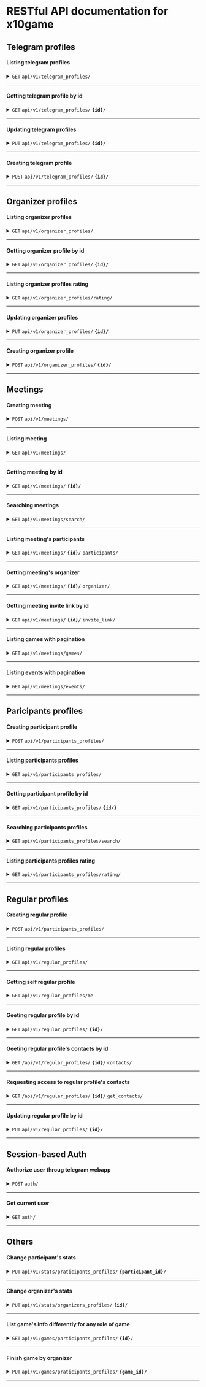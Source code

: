 
# RESTful API documentation for x10game


## Telegram profiles
#### Listing telegram profiles

<details>
 <summary><code>GET</code> <code>api/v1/telegram_profiles/</code></summary>

##### Parameters

> | name      |  type     | data type               | description                                                           |
> |-----------|-----------|-------------------------|-----------------------------------------------------------------------|
> | -|  -| --   | -  |


##### Responses

> | http code     | content-type                      | response                                                            |
> |---------------|-----------------------------------|---------------------------------------------------------------------|
> | `200`         | `application/json`        | `[{"telegram_id": integer, "first_name": string, "last_name": string, "username": string, "phone_number": string, "avatar": string}]`                                |
>| `400x`         | `application/json`                | `{"detail": string}`                                                                                      |

</details>

------------------------------------------------------------------------------------------

#### Getting telegram profile by id

<details>
 <summary><code>GET</code>  <code>api/v1/telegram_profiles/</code> <code><b>{id}/</b></code> </summary>

##### Parameters

> | name      |  type     | data type               | description                                                           |
> |-----------|-----------|-------------------------|-----------------------------------------------------------------------|
> | id|  path| integer   | id of telegram profile  |


##### Responses

> | http code     | content-type                      | response                                                            |
> |---------------|-----------------------------------|---------------------------------------------------------------------|
> | `200`         | `application/json`        | `{"telegram_id": integer, "first_name": string, "last_name": string, "username": string, "phone_number": string, "avatar": string}`                                |
> | `400x`         | `application/json`                | `{"detail": string}`                                                                   |

</details>

------------------------------------------------------------------------------------------

#### Updating telegram profiles

<details>
 <summary><code>PUT</code>  <code>api/v1/telegram_profiles/</code> <code><b>{id}/</b></code> </summary>

##### Parameters

> | name      |  type     | data type               | description                                                           |
> |-----------|-----------|-------------------------|-----------------------------------------------------------------------|
> | id|  path| integer   | id of telegram profile  |
> | first_name|  request_body| string   | first name of telegram profile  |
> | last_name|  request_body| string   | last name of telegram profile  |
> |phone_number| request_body| string  | phone number of telegram profile
> | avatar|  request_body| string   | avatar of telegram profile  |


##### Responses

> | http code     | content-type                      | response                                                            |
> |---------------|-----------------------------------|---------------------------------------------------------------------|
> | `200`         | `application/json`        | `{"telegram_id": integer, "first_name": string, "last_name": string, "username": string, "phone_number": string, "avatar": string}`                                |
>| `400x`         | `application/json`                | `{"detail": string}`                                                               |

</details>

------------------------------------------------------------------------------------------

#### Creating telegram profile

<details>
 <summary><code>POST</code>  <code>api/v1/telegram_profiles/</code> <code><b>{id}/</b></code> </summary>

##### Parameters

> | name      |  type     | data type               | description                                                           |
> |-----------|-----------|-------------------------|-----------------------------------------------------------------------|
> | telegram_id|  request_body| integer   | id of telegram profile  |
> | first_name|  request_body| string   | first name of telegram profile  |
> | last_name|  request_body| string   | last name of telegram profile  |
> |phone_number| request_body| string  | phone number of telegram profile
> | avatar|  request_body| string (base64)   | avatar of telegram profile  |


##### Responses

> | http code     | content-type                      | response                                                            |
> |---------------|-----------------------------------|---------------------------------------------------------------------|
> | `200`         | `application/json`        | `{"telegram_id": integer, "first_name": string, "last_name": string, "username": string, "phone_number": string, "avatar": string}`                                |
>| `400x`         | `application/json`                | `{"detail": string}`                                                               |

</details>

------------------------------------------------------------------------------------------

## Organizer profiles
#### Listing organizer profiles

<details>
 <summary><code>GET</code> <code>api/v1/organizer_profiles/</code></summary>

##### Parameters

> | name      |  type     | data type               | description                                                           |
> |-----------|-----------|-------------------------|-----------------------------------------------------------------------|
> | -|  -| --   | -  |


##### Responses

> | http code     | content-type                      | response                                                            |
> |---------------|-----------------------------------|---------------------------------------------------------------------|
> | `200`         | `application/json`        | `[{"telegram_id": integer, "master_index": decimal, "engager_index": decimal, "organizer_index": decimal, "events_organized": integer, "games_organized": integer, "meetings_organized": integer}]`                                |
>| `400x`         | `application/json`                | `{"detail": string}`                                                                                      |

</details>

------------------------------------------------------------------------------------------

#### Getting organizer profile by id

<details>
 <summary><code>GET</code>  <code>api/v1/organizer_profiles/</code> <code><b>{id}/</b></code> </summary>

##### Parameters

> | name      |  type     | data type               | description                                                           |
> |-----------|-----------|-------------------------|-----------------------------------------------------------------------|
> | id|  path| integer   | id of organizer profile  |


##### Responses

> | http code     | content-type                      | response                                                            |
> |---------------|-----------------------------------|---------------------------------------------------------------------|
> | `200`         | `application/json`                 | `{"telegram_id": integer, "master_index": decimal, "engager_index": decimal, "organizer_index": decimal, "events_organized": integer, "games_organized": integer, "meetings_organized": integer}`       |
> | `400x`         | `application/json`                | `{"detail": string}`                                                                   |

</details>

------------------------------------------------------------------------------------------

#### Listing organizer profiles rating

<details>
 <summary><code>GET</code>  <code>api/v1/organizer_profiles/rating/</code> </summary>

##### Parameters

> | name      |  type     | data type               | description                                                           |
> |-----------|-----------|-------------------------|-----------------------------------------------------------------------|
> | page|  query string| integer| page to list|



##### Responses

> | http code     | content-type                      | response                                                            |
> |---------------|-----------------------------------|---------------------------------------------------------------------|
> | `200`         | `application/json`        | `[{"telegram_id": integer, "master_index": decimal, "engager_index": decimal, "organizer_index": decimal, "events_organized": integer, "games_organized": integer, "meetings_organized": integer, "name_field": string, "photo": string}]`                                |
> | `400x`         | `application/json`                | `{"detail": string}`                                                      |

</details>

------------------------------------------------------------------------------------------

#### Updating organizer profiles

<details>
 <summary><code>PUT</code>  <code>api/v1/organizer_profiles/</code> <code><b>{id}/</b></code> </summary>

##### Parameters

> | name      |  type     | data type               | description                                                           |
> |-----------|-----------|-------------------------|-----------------------------------------------------------------------|
> | telegram_id|  path| integer   | telegram_id of organizer profile  |
> | master_index|  request_body| decimal   | avg index of both engager and organizer index of the organizer profile  |
> | engager_index|  request_body| decimal   | engager index of the organizer profile  |
> | organizer_index|  request_body| decimal   | organizer index of the organizer profile  |
> | events_organized|  request_body| integer   | events organized  |
> | games_organized| request_body| integer  | games organized |
> | meetings_organized|  request_body| integer   | meetings organized  |


##### Responses

> | http code     | content-type                      | response                                                            |
> |---------------|-----------------------------------|---------------------------------------------------------------------|
> | `200`         | `application/json`        | `{"telegram_id": integer, "master_index": decimal, "engager_index": decimal, "organizer_index": decimal, "events_organized": integer, "games_organized": integer, "meetings_organized": integer}`                                |
>| `400x`         | `application/json`                | `{"detail": string}`                                                               |

</details>

------------------------------------------------------------------------------------------

#### Creating organizer profile

<details>
 <summary><code>POST</code>  <code>api/v1/organizer_profiles/</code> <code><b>{id}/</b></code> </summary>

##### Parameters

> | name      |  type     | data type               | description                                                           |
> |-----------|-----------|-------------------------|-----------------------------------------------------------------------|
> | telegram_id|  request_body| integer   | telegram_id of organizer profile  |
> | master_index|  request_body| decimal   | avg index of both engager and organizer index of the organizer profile  |
> | engager_index|  request_body| decimal   | engager index of the organizer profile  |
> | organizer_index|  request_body| decimal   | organizer index of the organizer profile  |
> | events_organized|  request_body| integer   | events organized  |
> | games_organized| request_body| integer  | games organized |
> | meetings_organized|  request_body| integer   | meetings organized  |


##### Responses

> | http code     | content-type                      | response                                                            |
> |---------------|-----------------------------------|---------------------------------------------------------------------|
> | `200`         | `application/json`        | `{"telegram_id": integer, "master_index": decimal, "engager_index": decimal, "organizer_index": decimal, "events_organized": integer, "games_organized": integer, "meetings_organized": integer}`                                |
>| `400x`         | `application/json`                | `{"detail": string}`                                                               |

</details>

------------------------------------------------------------------------------------------

## Meetings
#### Creating meeting

<details>
 <summary><code>POST</code>  <code>api/v1/meetings/</code></summary>

##### Parameters

> | name      |  type     | data type               | description                                                           |
> |-----------|-----------|-------------------------|-----------------------------------------------------------------------|
> | name_field|  request_body| string| name of the meeting|
> | type_field|  request_body| integer| type of the meeting (0 - game, 1 - event) |
> | date|  request_body| date| date of the meeting|
> | time|  request_body| time| time of the meeting|
> | city|  request_body| string| city of the meeting|
> | place|  request_body| string| place of the meeting|
> | description|  request_body| string| description of the meeting|
> | expired|  request_body| string| if the meeting expired|
> | organizer|  request_body| integer| telegram id of the meeting's organizer|
> | winner|  request_body| integer (optional)| telegram id of the game's winner|

##### Responses

> | http code     | content-type                      | response                                                            |
> |---------------|-----------------------------------|---------------------------------------------------------------------|
> | `200`         | `application/json`        | `{"id": integer, "photo": string, "name_field": string, "type_field": string, "date_time": data, "city": string, "place": string, "description": string, "expired": boolean, "organizer": integer, "winner": integer}`                                |
>| `400x`         | `application/json`                | `{"detail": string}`                                                                   |

</details>

------------------------------------------------------------------------------------------

#### Listing meeting

<details>
 <summary><code>GET</code>  <code>api/v1/meetings/</code></summary>

##### Parameters

> | name      |  type     | data type               | description                                                           |
> |-----------|-----------|-------------------------|-----------------------------------------------------------------------|
> | -|  -| -| -|



##### Responses

> | http code     | content-type                      | response                                                            |
> |---------------|-----------------------------------|---------------------------------------------------------------------|
> | `200`         | `application/json`        | `{"count": integer, "next": string, "previous": string, "results": [{"id": integer, "photo": string, "name_field": string, "type_field": string, "date_time": data, "city": string, "place": string, "description": string, "expired": boolean, "organizer": integer, "winner": integer}]}`                                |
>| `400x`         | `application/json`                | `{"detail": string}`                                                                   |

</details>

------------------------------------------------------------------------------------------

#### Getting meeting by id

<details>
 <summary><code>GET</code>  <code>api/v1/meetings/</code> <code><b>{id}/</b></code></summary>

##### Parameters

> | name      |  type     | data type               | description                                                           |
> |-----------|-----------|-------------------------|-----------------------------------------------------------------------|
> | id|  path| integer| id of meeting|



##### Responses

> | http code     | content-type                      | response                                                            |
> |---------------|-----------------------------------|---------------------------------------------------------------------|
> | `200`         | `application/json`        | `IF GAME {"game": {"id": integer, "photo": string, "name_field": string, "type_field": string, "date_time": data, "city": string, "place": string, "description": string, "expired": boolean, "organizer": integer, "winner": integer}, "available": boolean} ELSE "id": integer, "photo": string, "name_field": string, "type_field": string, "date_time": data, "city": string, "place": string, "description": string, "expired": boolean, "organizer": integer, "winner": integer}`                                |
> | `400x`         | `application/json`                | `{"detail": string}`                                                                    |

</details>

------------------------------------------------------------------------------------------

#### Searching meetings

<details>
 <summary><code>GET</code>  <code>api/v1/meetings/search/</code></summary>

##### Parameters

> | name      |  type     | data type               | description                                                           |
> |-----------|-----------|-------------------------|-----------------------------------------------------------------------|
> | query|  query string| string| whatever user types in search field|



##### Responses

> | http code     | content-type                      | response                                                            |
> |---------------|-----------------------------------|---------------------------------------------------------------------|
> | `200`         | `application/json`        | `[{"id": integer, "photo": string, "name_field": string, "type_field": string, "date_time": data, "city": string, "place": string, "description": string, "expired": boolean, "organizer": integer, "winner": integer}]`                                |
> | `400x`         | `application/json`                | `{"detail": string}`                                                                 |

</details>

------------------------------------------------------------------------------------------

#### Listing meeting's participants

<details>
 <summary><code>GET</code>  <code>api/v1/meetings/</code> <code><b>{id}/</b></code> <code>participants/</code></summary>

##### Parameters

> | name      |  type     | data type               | description                                                           |
> |-----------|-----------|-------------------------|-----------------------------------------------------------------------|
> | page|  query string| integer| page to list|



##### Responses

> | http code     | content-type                      | response                                                            |
> |---------------|-----------------------------------|---------------------------------------------------------------------|
> | `200`         | `application/json`        | `[{"telegram_id": integer, "events_visited": integer, "games_visited": integer, "meetings_visited": integer, "wins": integer, "earned_coins": integer, "companies_bought": integer, "cards": array of integer, "name_field": string, "photo": string}]`                                |
> | `400x`         | `application/json`                | `{"detail": string}`                                                      |

</details>

------------------------------------------------------------------------------------------

#### Getting meeting's organizer

<details>
 <summary><code>GET</code>  <code>api/v1/meetings/</code> <code><b>{id}/</b></code> <code>organizer/</code></summary>

##### Parameters

> | name      |  type     | data type               | description                                                           |
> |-----------|-----------|-------------------------|-----------------------------------------------------------------------|

##### Responses

> | http code     | content-type                      | response                                                            |
> |---------------|-----------------------------------|---------------------------------------------------------------------|
> | `200`         | `application/json`        | `{"telegram_id": integer, "master_index": decimal, "engager_index": decimal, "organizer_index": decimal, "events_organized": integer, "games_organized": integer, "meetings_organized": integer, "name_field": string, "photo": string}`                                |
> | `400x`         | `application/json`                | `{"detail": string}`                                                      |

</details>

------------------------------------------------------------------------------------------

#### Getting meeting invite link by id

<details>
 <summary><code>GET</code>  <code>api/v1/meetings/</code> <code><b>{id}/</b></code> <code>invite_link/</code></summary>

##### Parameters

> | name      |  type     | data type               | description                                                           |
> |-----------|-----------|-------------------------|-----------------------------------------------------------------------|
> | id|  path| integer| id of meeting|



##### Responses

> | http code     | content-type                      | response                                                            |
> |---------------|-----------------------------------|---------------------------------------------------------------------|
> | `200`         | `application/json`        | `{"invite_link": string, "qr_code": "string"}`                                |
> | `400x`         | `application/json`                | `{"detail": string}`                                                                               |

</details>

------------------------------------------------------------------------------------------

#### Listing games with pagination

<details>
 <summary><code>GET</code>  <code>api/v1/meetings/games/</code> </summary>

##### Parameters

> | name      |  type     | data type               | description                                                           |
> |-----------|-----------|-------------------------|-----------------------------------------------------------------------|
> | page|  query string| integer| page to list |



##### Responses

> | http code     | content-type                      | response                                                            |
> |---------------|-----------------------------------|---------------------------------------------------------------------|
> | `200`         | `application/json`        | `[{"string": {"id": integer, "photo": string, "name_field": string, "type_field": string, "date_time": data, "city": string, "place": string, "description": string, "expired": boolean, "organizer": integer, "winner": integer}, "available": boolean}]`                                |
> | `400x`         | `application/json`                | `{"detail": string}`                                                                    |

</details>

------------------------------------------------------------------------------------------

#### Listing events with pagination

<details>
 <summary><code>GET</code>  <code>api/v1/meetings/events/</code> </summary>

##### Parameters

> | name      |  type     | data type               | description                                                           |
> |-----------|-----------|-------------------------|-----------------------------------------------------------------------|
> | page|  query string| integer| page to list|



##### Responses

> | http code     | content-type                      | response                                                            |
> |---------------|-----------------------------------|---------------------------------------------------------------------|
> | `200`         | `application/json`        | `{"id": integer, "photo": string, "name_field": string, "type_field": string, "date_time": data, "city": string, "place": string, "description": string, "expired": boolean, "organizer": integer, "winner": integer}`                                |
> | `400x`         | `application/json`                | `{"detail": string}`                                                                |

</details>

------------------------------------------------------------------------------------------
## Paricipants profiles
#### Creating participant profile

<details>
 <summary><code>POST</code>  <code>api/v1/participants_profiles/</code></summary>

##### Parameters

> | name      |  type     | data type               | description                                                           |
> |-----------|-----------|-------------------------|-----------------------------------------------------------------------|
> | telegram_id|  request_body| integer| telegram_id of the participant|
> | events_visited|  request_body| integer| events visited count |
> | games_visited|  request_body| integer| games visited count|
> | meetings_visited|  request_body| integer| meetings visited count|
> | wins|  request_body| integer| wins count|
> | earned_coins|  request_body| integer| earned coins count|
> | companies_bought|  request_body| integer| companies bought count|

##### Responses

> | http code     | content-type                      | response                                                            |
> |---------------|-----------------------------------|---------------------------------------------------------------------|
> | `200`         | `application/json`        | `[{"telegram_id": integer, "events_visited": integer, "games_visited": integer, "meetings_visited": integer, "wins": integer, "earned_coins": integer, "companies_bought": integer, "cards": array of integer}]`                                |
>| `400x`         | `application/json`                | `{"detail": string}`                                                                   |

</details>

------------------------------------------------------------------------------------------

#### Listing participants profiles 

<details>
 <summary><code>GET</code>  <code>api/v1/participants_profiles/</code> </summary>

##### Parameters

> | name      |  type     | data type               | description                                                           |
> |-----------|-----------|-------------------------|-----------------------------------------------------------------------|
> | -|  -| -| -|



##### Responses

> | http code     | content-type                      | response                                                            |
> |---------------|-----------------------------------|---------------------------------------------------------------------|
> | `200`         | `application/json`        | `{"count": integer, "next": string, "previous": string, "results": [{"telegram_id": integer, "events_visited": integer, "games_visited": integer, "meetings_visited": integer, "wins": integer, "earned_coins": integer, "companies_bought": integer, "cards": array of integer}]}`                                |
>| `400x`         | `application/json`                | `{"detail": string}`                                                                       |

</details>

------------------------------------------------------------------------------------------

#### Getting participant profile by id

<details>
 <summary><code>GET</code>  <code>api/v1/participants_profiles/</code> <code><b>{id/}</b></code> </summary>

##### Parameters

> | name      |  type     | data type               | description                                                           |
> |-----------|-----------|-------------------------|-----------------------------------------------------------------------|
> | id|  path| integer| id of participant profiles|



##### Responses

> | http code     | content-type                      | response                                                            |
> |---------------|-----------------------------------|---------------------------------------------------------------------|
> | `200`         | `application/json`        | `{"telegram_id": integer, "events_visited": integer, "games_visited": integer, "meetings_visited": integer, "wins": integer, "earned_coins": integer, "companies_bought": integer, "cards": array of integer}`                                |
> | `400x`         | `application/json`                | `{"detail": string}`                                                                  |

</details>

------------------------------------------------------------------------------------------

#### Searching participants profiles

<details>
 <summary><code>GET</code>  <code>api/v1/participants_profiles/search/</code> </summary>

##### Parameters

> | name      |  type     | data type               | description                                                           |
> |-----------|-----------|-------------------------|-----------------------------------------------------------------------|
> | query|  query string| string| whatever user types in search field|



##### Responses

> | http code     | content-type                      | response                                                            |
> |---------------|-----------------------------------|---------------------------------------------------------------------|
> | `200`         | `application/json`        | `{"telegram_id": integer, "skills": string}`                                |
> | `400x`         | `application/json`                | `{"detail": string}`                                                           |

</details>

------------------------------------------------------------------------------------------

#### Listing participants profiles rating

<details>
 <summary><code>GET</code>  <code>api/v1/participants_profiles/rating/</code> </summary>

##### Parameters

> | name      |  type     | data type               | description                                                           |
> |-----------|-----------|-------------------------|-----------------------------------------------------------------------|
> | page|  query string| integer| page to list|



##### Responses

> | http code     | content-type                      | response                                                            |
> |---------------|-----------------------------------|---------------------------------------------------------------------|
> | `200`         | `application/json`        | `[{"telegram_id": integer, "events_visited": integer, "games_visited": integer, "meetings_visited": integer, "wins": integer, "earned_coins": integer, "companies_bought": integer, "cards": array of integer, "name_field": string, "photo": string}]`                                |
> | `400x`         | `application/json`                | `{"detail": string}`                                                      |

</details>

------------------------------------------------------------------------------------------

## Regular profiles
#### Creating regular profile

<details>
 <summary><code>POST</code>  <code>api/v1/participants_profiles/</code></summary>

##### Parameters

> | name      |  type     | data type               | description                                                           |
> |-----------|-----------|-------------------------|-----------------------------------------------------------------------|
> | telegram_id|  request_body| integer| telegram_id of the regular profile|
> | name_field|  request_body| string| name of the regular profile |
> | biography|  request_body| string| biography of the regular profile|
> | needs|  request_body| string| needs of the regular profile|
> | skills| request_body| string| skills of the regular profile|
> | avatar|  request_body| string| avatar photo bytes of the regular profile|
> | contacts|  request_body| json| contacts key-value data of regular profile|

##### Responses

> | http code     | content-type                      | response                                                            |
> |---------------|-----------------------------------|---------------------------------------------------------------------|
> | `200`         | `application/json`                | `{"telegram_id": integer, "name_field": string, "biography": string, "needs": string, "skills": string, "avatar": string, "contacts": json, "contacts_allowed": array of integer}`                                |
>| `400x`         | `application/json`                | `{"detail": string}`                                                                   |

</details>

------------------------------------------------------------------------------------------

#### Listing regular profiles

<details>
 <summary><code>GET</code>  <code>api/v1/regular_profiles/</code> </summary>

##### Parameters

> | name      |  type     | data type               | description                                                           |
> |-----------|-----------|-------------------------|-----------------------------------------------------------------------|
> | -|  -| -| -|



##### Responses

> | http code     | content-type                      | response                                                            |
> |---------------|-----------------------------------|---------------------------------------------------------------------|
> | `200`         | `application/json`        | `[{"telegram_id": integer, "name_field": string, "biography": string, "needs": string, "skills": string, "avatar": string, "contacts": json, "contacts_allowed": array of integer}]`                                |
>| `400x`         | `application/json`                | `{"detail": string}`          

</details>

------------------------------------------------------------------------------------------

#### Getting self regular profile

<details>
 <summary><code>GET</code>  <code>api/v1/regular_profiles/me</code> </summary>

##### Parameters

> | name      |  type     | data type               | description                                                           |
> |-----------|-----------|-------------------------|-----------------------------------------------------------------------|
> | -|  -| -| -|



##### Responses

> | http code     | content-type                      | response                                                            |
> |---------------|-----------------------------------|---------------------------------------------------------------------|
> | `200`         | `application/json`        | `{"telegram_id": integer, "name_field": string, "biography": string, "needs": string, "skills": string, "avatar": string, "contacts": json, "contacts_allowed": array of integer}`                                |
>| `400x`         | `application/json`                | `{"detail": string}`          

</details>

------------------------------------------------------------------------------------------

#### Geeting regular profile by id

<details>
 <summary><code>GET</code>  <code>api/v1/regular_profiles/</code> <code><b>{id}/</b></code> </summary>

##### Parameters

> | name      |  type     | data type               | description                                                           |
> |-----------|-----------|-------------------------|-----------------------------------------------------------------------|
> | id|  path| integer| telegram id of regular profile|



##### Responses

> | http code     | content-type                      | response                                                            |
> |---------------|-----------------------------------|---------------------------------------------------------------------|
> | `200`         | `application/json`        | `{"regular_profile": {"telegram_id": integer, "name_field": string, "biography": string, "needs": string, "skills": string, "avatar": string, "contacts": json, "contacts_allowed": array of integer}, "contacts_allowed": boolean}`                                |
> | `400x`         | `application/json`                | `{"detail": string}`                                                                    |

</details>

------------------------------------------------------------------------------------------

#### Geeting regular profile's contacts by id

<details>
 <summary><code>GET</code>  <code>/api/v1/regular_profiles/</code> <code><b>{id}/</b></code> <code>contacts/</code></summary>

##### Parameters

> | name      |  type     | data type               | description                                                           |
> |-----------|-----------|-------------------------|-----------------------------------------------------------------------|
> | id|  path| integer| telegram id of regular profile|



##### Responses

> | http code     | content-type                      | response                                                            |
> |---------------|-----------------------------------|---------------------------------------------------------------------|
> | `200`         | `application/json`        | `{"key": string}`                                |
> | `400x`         | `application/json`                | `{"detail": string}`          

</details>

------------------------------------------------------------------------------------------

#### Requesting access to regular profile's contacts

<details>
 <summary><code>GET</code>  <code>/api/v1/regular_profiles/</code> <code><b>{id}/</b></code> <code>get_contacts/</code></summary>

##### Parameters

> | name      |  type     | data type               | description                                                           |
> |-----------|-----------|-------------------------|-----------------------------------------------------------------------|
> | id|  path| integer| telegram id of regular profile|



##### Responses

> | http code     | content-type                      | response                                                            |
> |---------------|-----------------------------------|---------------------------------------------------------------------|
> | `200`         | `application/json`        | `"Запрос успешно отправлен"` or `"Пользователь {id} уже предоставил вам доступ к своим контактам"`                                |
> | `403`         |  `application/json`        | `"Вы уже запрашивали контакты у этого пользователя"`
> | `400x`         | `application/json`                | `{"detail": string}`          

</details>

------------------------------------------------------------------------------------------

#### Updating regular profile by id

<details>
 <summary><code>PUT</code>  <code>api/v1/regular_profiles/</code> <code><b>{id}/</b></code> </summary>

##### Parameters

> | name      |  type     | data type               | description                                                           |
> |-----------|-----------|-------------------------|-----------------------------------------------------------------------|
> | id|  path| integer| telegram id of regular profile|
> | name_field|  request body| string| name of regular profile|
> | biography|  request body| string| biography of regular profile|
> | needs|  request body| string| needs of regular profile|
> | skills|  request body| string| skills of regular profile|
> | avatar|  request body| string| avatar of regular profile|
> | contacts|  request body| json| contacts of regular profile|



##### Responses

> | http code     | content-type                      | response                                                            |
> |---------------|-----------------------------------|---------------------------------------------------------------------|
> | `200`         | `application/json`        | `{"telegram_id": integer, "name_field": string, "biography": string, "needs": string, "skills": string, "avatar": string, "contacts": json, "contacts_allowed": array of integer}`                                |
> | `400x`         | `application/json`                | `{"detail": string}`                                                                                  

</details>

------------------------------------------------------------------------------------------

## Session-based Auth
#### Authorize user throug telegram webapp

<details>
 <summary><code>POST</code>  <code>auth/</code> </summary>

##### Parameters

> | name      |  type     | data type               | description                                                           |
> |-----------|-----------|-------------------------|-----------------------------------------------------------------------|
> | init_data|  request body| string| special data which can be got from javascript code when entering webapp|



##### Responses

> | http code     | content-type                      | response                                                            |
> |---------------|-----------------------------------|---------------------------------------------------------------------|
> | `200`         | `application/json`        | `{"telegram_id": integer}`                                |
> | `400x`         | `application/json`                | `{"detail": string}`                            |
> | `401`         | `application/json`         | {"detail": "Не удалось авторизовать пользователя"}                                                                |

</details>

------------------------------------------------------------------------------------------

#### Get current user

<details>
 <summary><code>GET</code>  <code>auth/</code> </summary>

##### Parameters

> | name      |  type     | data type               | description                                                           |
> |-----------|-----------|-------------------------|-----------------------------------------------------------------------|
> | -|  -| -| -|



##### Responses

> | http code     | content-type                      | response                                                            |
> |---------------|-----------------------------------|---------------------------------------------------------------------|
> | `200`         | `application/json`        | `{"user": {"telegram_id": integer, "first_name": string, "last_name": string, "username": string, "phone_number": string, "avatar": string}}`                                |
> | `400x`         | `application/json`                | `{"detail": string}`                            |


</details>

------------------------------------------------------------------------------------------
## Others
#### Change participant's stats

<details>
 <summary><code>PUT</code>  <code>api/v1/stats/praticipants_profiles/</code> <code><b>{participant_id}/</b></code></summary>

##### Parameters

> | name      |  type     | data type               | description                                                           |
> |-----------|-----------|-------------------------|-----------------------------------------------------------------------|
> | participant_id|  path| integer| id of participant profile|
> | game_id|  query| integer| id of cerain game|
> | win|  request_body| bool| if participant won the game|
> | earned_coins|  request_body| integer| how many coins did participant earn during the game|
> | companies_bought|  request_body| integer| how many companies did participant buy during the game|



##### Responses

> | http code     | content-type                      | response                                                            |
> |---------------|-----------------------------------|---------------------------------------------------------------------|
> | `200`         | `application/json`        | `{"participant": {"telegram_id": integer, "events_visited": integer, "games_visited": integer, "meetings_visited": integer, "wins": integer, "earned_coins": integer, "companies_bought": integer, "cards": array of integer}}`                                |
> | `400x`         | `application/json`                | `{"detail": string}`                            |

</details>

------------------------------------------------------------------------------------------

#### Change organizer's stats

<details>
 <summary><code>PUT</code>  <code>api/v1/stats/organizers_profiles/</code> <code><b>{id}/</b></code></summary>

##### Parameters

> | name      |  type     | data type               | description                                                           |
> |-----------|-----------|-------------------------|-----------------------------------------------------------------------|
> | organizer_id|  path| integer| id of organizer|
> | engager_score|  request body| integer (1 - 10)| score on how good did organizer interest participants during the game|
> | organizer_score|  request body| integer (1 - 10)| score on how good did organizer organize the game|



##### Responses

> | http code     | content-type                      | response                                                            |
> |---------------|-----------------------------------|---------------------------------------------------------------------|
> | `200`         | `application/json`        | `{"organizer": {"telegram_id": integer, "master_index": decimal, "engager_index": decimal, "organizer_index": decimal, "events_organized": integer, "games_organized": integer, "meetings_organized": integer}}`                                |
> | `400x`         | `application/json`                | `{"detail": string}`                            |

</details>

------------------------------------------------------------------------------------------

#### List game's info differently for any role of game

<details>
 <summary><code>GET</code>  <code>api/v1/games/participants_profiles/</code> <code><b>{id}/</b></code></summary>

##### Parameters

> | name      |  type     | data type               | description                                                           |
> |-----------|-----------|-------------------------|-----------------------------------------------------------------------|
> | id|  path| integer| id of the game|



##### Responses

> | http code     | content-type                      | response                                                            |
> |---------------|-----------------------------------|---------------------------------------------------------------------|
> | `200`         | `application/json`        | if game expired `{"organizer": {"telegram_id": integer, "master_index": decimal, "engager_index": decimal, "organizer_index": decimal, "events_organized": integer, "games_organized": integer, "meetings_organized": integer}, "winner_personal_data": {"telegram_id": integer, "first_name": string, "last_name": string, "username": string, "phone_number": string, "avatar": string}, "winner": {"telegram_id": integer, "events_visited": integer, "games_visited": integer, "meetings_visited": integer, "wins": integer, "earned_coins": integer, "companies_bought": integer, "cards": array of integer}, "participants": [{"telegram_id": integer, "events_visited": integer, "games_visited": integer, "meetings_visited": integer, "wins": integer, "earned_coins": integer, "companies_bought": integer, "cards": array of integer}]}`                                |
>  | `200`         | `application/json`        | if game not expired and user is organizer`{"participants": [{"telegram_id": integer, "events_visited": integer, "games_visited": integer, "meetings_visited": integer, "wins": integer, "earned_coins": integer, "companies_bought": integer, "cards": array of integer}]}`                                |
>   | `200`         | `application/json`        |if game not expired and user is participant `{"organizer_personal_data": {"telegram_id": integer, "first_name": string, "last_name": string, "username": string, "phone_number": string, "avatar": string}, "organizer": {"telegram_id": integer, "master_index": decimal, "engager_index": decimal, "organizer_index": decimal, "events_organized": integer, "games_organized": integer, "meetings_organized": integer}}`                                |
> | `400`         | `application/json`                | `{"code":"400","message":"Bad Request"}`                            |

</details>

------------------------------------------------------------------------------------------

#### Finish game by organizer

<details>
 <summary><code>PUT</code>  <code>api/v1/games/praticipants_profiles/</code> <code><b>{game_id}/</b></code></summary>

##### Parameters

> | name      |  type     | data type               | description                                                           |
> |-----------|-----------|-------------------------|-----------------------------------------------------------------------|
> | game_id|  path| integer| id of certain game|
> | participant_id|  request body| integer| winner of the game|




##### Responses

> | http code     | content-type                      | response                                                            |
> |---------------|-----------------------------------|---------------------------------------------------------------------|
> | `200`         | `application/json`        | `{"game": {"id": integer, "photo": string, "name_field": string, "type_field": string, "date_time": data, "city": string, "place": string, "description": string, "expired": boolean, "organizer": integer, "winner": integer}}`                                |
> | `400x`         | `application/json`                | `{"detail": string}`                            |

</details>

------------------------------------------------------------------------------------------
